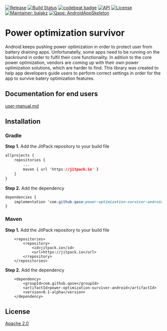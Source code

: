 
[![Release](https://jitpack.io/v/Qase/power-optimization-survivor-android.svg)](https://jitpack.io/#Qase/power-optimization-survivor-android)
[![Build Status](https://travis-ci.org/Qase/power-optimization-survivor-android.svg?branch=master)](https://travis-ci.org/Qase/power-optimization-survivor-android)
[![codebeat badge](https://codebeat.co/badges/5a711533-9d78-4c53-ac9a-c27ff79593f8)](https://codebeat.co/projects/github-com-qase-power-optimization-survivor-android-master)
[![API](https://img.shields.io/badge/API-21%2B-brightgreen.svg?style=flat)](https://android-arsenal.com/api?level=21)
[![License](https://img.shields.io/badge/License-Apache%202.0-blue.svg)](https://opensource.org/licenses/Apache-2.0)
[![Maintainer: balakz](https://img.shields.io/badge/Maintainer-balakz-purple.svg)](mailto:balakz@quanti.cz)
[![Qase: AndroidAppSkeleton](https://img.shields.io/badge/Qase-Power%20optimization%20survivor-ff69b4.svg)](https://github.com/Qase/power-optimization-survivor-android)

# Power optimization survivor
Android keeps pushing power optimization in order to protect user from battery draining apps. Unfortunatelly, some apps need to be running on the backround in order to fulfil their core functionality. In adition to the core power optimization, vendors are coming up with their own power optimization solutions, which are harder to find. This library was created to help app developers guide users to perform correct settings in order for the app to survive batery optimization features.

## Documentation for end users
[user-manual.md](doc/user-manual.md)

## Installation
### Gradle
**Step 1.**  Add the JitPack repository to your build file
```css
allprojects {
	repositories {
		...
		maven { url 'https://jitpack.io' }
	}
}
```
**Step 2.**  Add the dependency
```css
dependencies {
	implementation 'com.github.qase:power-optimization-survivor-android:0.1-alpha'
}
```
### Maven
**Step 1.**  Add the JitPack repository to your build file
```
	<repositories>
		<repository>
		    <id>jitpack.io</id>
		    <url>https://jitpack.io</url>
		</repository>
	</repositories>
```
**Step 2.**  Add the dependency
```markup
	<dependency>
	    <groupId>com.github.qase</groupId>
	    <artifactId>power-optimization-survivor-android</artifactId>
	    <version>0.1-alpha</version>
	</dependency>
```

## License
[Apache 2.0](https://www.apache.org/licenses/LICENSE-2.0)
